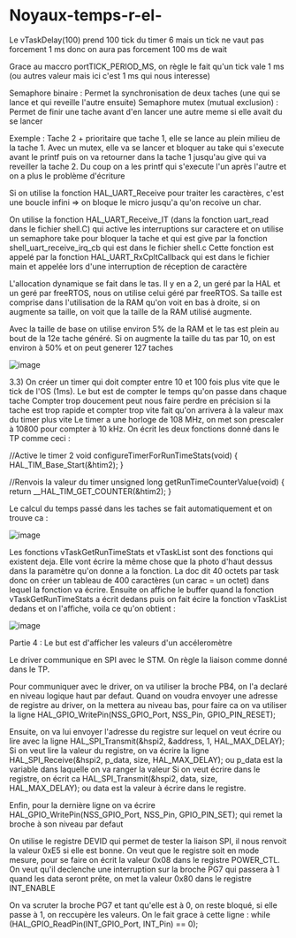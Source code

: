 # Noyaux-temps-r-el-

Le vTaskDelay(100) prend 100 tick du timer 6 mais un tick ne vaut pas forcement 1 ms donc on aura pas forcement 100 ms de wait 

Grace au maccro portTICK_PERIOD_MS, on règle le fait qu'un tick vale 1 ms (ou autres valeur mais ici c'est 1 ms qui nous interesse) 


Semaphore binaire : Permet la synchronisation de deux taches (une qui se lance et qui reveille l'autre ensuite)
Semaphore mutex (mutual exclusion) : Permet de finir une tache avant d'en lancer une autre meme si elle avait du se lancer

Exemple : Tache 2 + prioritaire que tache 1, elle se lance au plein milieu de la tache 1. Avec un mutex, elle va se lancer et bloquer au take qui s'execute avant le printf
puis on va retourner dans la tache 1 jusqu'au give qui va reveiller la tache 2. Du coup on a les printf qui s'execute l'un après l'autre et on a plus le problème d'écriture


Si on utilise la fonction HAL_UART_Receive pour traiter les caractères, c'est une boucle infini => on bloque le micro jusqu'a qu'on recoive un char. 

On utilise la fonction HAL_UART_Receive_IT (dans la fonction uart_read dans le fichier shell.C) qui active les interruptions sur caractere et on utilise un semaphore take pour bloquer la tache et qui est give par la fonction shell_uart_receive_irq_cb qui est dans le fichier shell.c
Cette fonction est appelé par la fonction HAL_UART_RxCpltCallback qui est dans le fichier main et appelée lors d'une interruption de réception de caractère

L'allocation dynamique se fait dans le tas. Il y en a 2, un geré par la HAL et un geré par freeRTOS, nous on utilise celui géré par freeRTOS. 
Sa taille est comprise dans l'utilisation de la RAM qu'on voit en bas à droite, si on augmente sa taille, on voit que la taille de la RAM utilisé augmente. 

Avec la taille de base on utilise environ 5% de la RAM et le tas est plein au bout de la 12e tache généré. Si on augmente la taille du tas par 10, on est environ à 50% et on peut generer 127 taches 


![image](https://github.com/AseptX/Noyaux-temps-r-el-/assets/144770585/d4bd84f3-75fe-49a8-b9cf-8988fa8ba854)

3.3) On créer un timer qui doit compter entre 10 et 100 fois plus vite que le tick de l'OS (1ms). Le but est de compter le temps qu'on passe dans chaque tache
Compter trop doucement peut nous faire perdre en précision si la tache est trop rapide et compter trop vite fait qu'on arrivera à la valeur max du timer plus vite
Le timer a une horloge de 108  MHz, on met son prescaler à 10800 pour compter à 10 kHz. On écrit les deux fonctions donné dans le TP comme ceci : 

//Active le timer 2
void configureTimerForRunTimeStats(void)
{
	HAL_TIM_Base_Start(&htim2);
}

 //Renvois la valeur du timer
unsigned long getRunTimeCounterValue(void)
{
	return __HAL_TIM_GET_COUNTER(&htim2);
}

Le calcul du temps passé dans les taches se fait automatiquement et on trouve  ca : 

![image](https://github.com/AseptX/Noyaux-temps-r-el-/assets/144770585/d845ed8f-79b4-4928-9d64-ced8710dfee7)

Les fonctions vTaskGetRunTimeStats et vTaskList sont des fonctions qui existent deja. Elle vont écrire la même chose que la photo d'haut dessus dans la paramètre qu'on donne a la fonction. La doc dit 40 octets par task donc on créer un tableau de 400 caractères (un carac = un octet) dans lequel la fonction va écrire. 
Ensuite on affiche le buffer quand la fonction vTaskGetRunTimeStats a écrit dedans puis on fait écire la fonction vTaskList dedans et on l'affiche, voila ce qu'on obtient : 

![image](https://github.com/AseptX/Noyaux-temps-r-el-/assets/144770585/34997789-2808-40d9-86e1-0c1879620559)

Partie 4 : Le but est d'afficher les valeurs d'un accéleromètre 

Le driver communique en SPI avec le STM. On règle la liaison comme donné dans le TP. 

Pour communiquer avec le driver, on va utiliser la broche PB4, on l'a declaré en niveau logique haut par defaut. Quand on voudra envoyer une adresse de registre au driver, 
on la mettera au niveau bas, pour faire ca on va utiliser la ligne HAL_GPIO_WritePin(NSS_GPIO_Port, NSS_Pin, GPIO_PIN_RESET);

Ensuite, on va lui envoyer l'adresse du registre sur lequel on veut écrire ou lire avec la ligne HAL_SPI_Transmit(&hspi2, &address, 1, HAL_MAX_DELAY);
Si on veut lire la valeur du registre, on va écrire la ligne HAL_SPI_Receive(&hspi2, p_data, size, HAL_MAX_DELAY); ou p_data est la variable dans laquelle on va ranger la valeur
Si on veut écrire dans le registre, on écrit ca HAL_SPI_Transmit(&hspi2, data, size, HAL_MAX_DELAY); ou data est la valeur à écrire dans le registre. 

Enfin, pour la dernière ligne on va écrire HAL_GPIO_WritePin(NSS_GPIO_Port, NSS_Pin, GPIO_PIN_SET); qui remet la broche à son niveau par defaut 

On utilise le registre DEVID qui permet de tester la liaison SPI, il nous renvoit la valeur 0xE5 si elle est bonne. 
On veut que le registre soit en mode mesure, pour se faire on écrit la valeur 0x08 dans le registre POWER_CTL. On veut qu'il declenche une interruption sur la broche 
PG7 qui passera à 1 quand les data seront prête, on met la valeur 0x80 dans le registre INT_ENABLE

On va scruter la broche PG7 et tant qu'elle est à 0, on reste bloqué, si elle passe à 1, on reccupère les valeurs. On le fait grace à cette ligne : while (HAL_GPIO_ReadPin(INT_GPIO_Port, INT_Pin) == 0);

 
